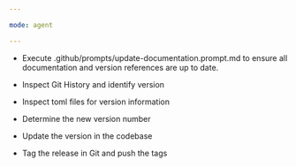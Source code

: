 ```yaml
---

mode: agent

---
```


- Execute .github/prompts/update-documentation.prompt.md to ensure all documentation and version references are up to date.

- Inspect Git History and identify version

- Inspect toml files for version information

- Determine the new version number

- Update the version in the codebase

- Tag the release in Git and push the tags